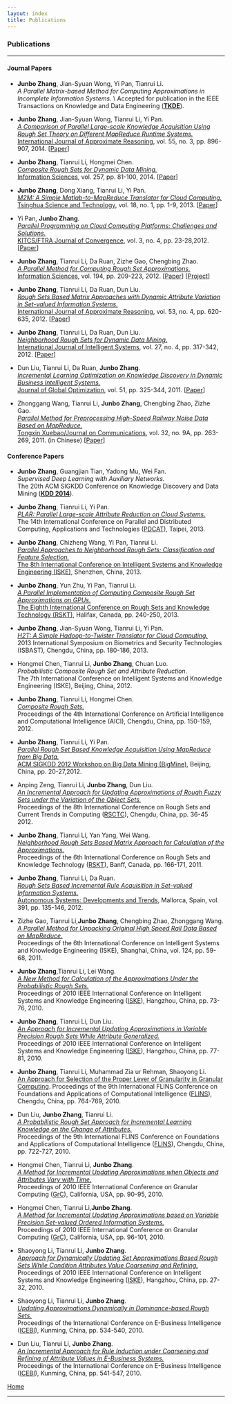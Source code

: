 ```yaml
---
layout: index
title: Publications 
---
```


### Publications

* * * * *

#### Journal Papers

-	**Junbo Zhang**, Jian-Syuan Wong, Yi Pan, Tianrui Li. \
	*A Parallel Matrix-based Method for Computing Approximations in Incomplete Information Systems.* \ 
	Accepted for publication in the IEEE Transactions on Knowledge and Data Engineering ([**TKDE**](http://www.computer.org/portal/web/tkde)).

-   **Junbo Zhang**, Jian-Syuan Wong, Tianrui Li, Yi Pan.\
     [*A Comparison of Parallel Large-scale Knowledge Acquisition Using
    Rough Set Theory on Different MapReduce Runtime
    Systems.*](http://dx.doi.org/10.1016/j.ijar.2013.08.003)\
     [International Journal of Approximate
    Reasoning](http://www.journals.elsevier.com/international-journal-of-approximate-reasoning),
    vol. 55, no. 3, pp. 896-907, 2014.
    [[Paper](papers/Zhang2013IJoAR.pdf)]
    
-   **Junbo Zhang**, Tianrui Li, Hongmei Chen.\
     [*Composite Rough Sets for Dynamic Data
    Mining.*](http://dx.doi.org/10.1016/j.ins.2013.08.016)\
     [Information
    Sciences](http://www.journals.elsevier.com/information-sciences),
    vol. 257, pp. 81-100, 2014. [[Paper](papers/Zhang2013IS.pdf)]

-   **Junbo Zhang**, Dong Xiang, Tianrui Li, Yi Pan.\
     [*M2M: A Simple Matlab-to-MapReduce Translator for Cloud
    Computing.*](http://ieeexplore.ieee.org/xpl/articleDetails.jsp?tp=&arnumber=6449402&contentType=Journals+%26+Magazines&queryText%3DM2M%3A+A+simple+Matlab-to-MapReduce+translator+for+Cloud+Computing)\
     [Tsinghua Science and
    Technology](http://qhxb.lib.tsinghua.edu.cn/english/), vol. 18, no.
    1, pp. 1-9, 2013. [[Paper](papers/Zhang2013TST.pdf)]

-   Yi Pan, **Junbo Zhang**.\
     [*Parallel Programming on Cloud Computing Platforms: Challenges and
    Solutions.*](http://www.ftrai.org/xe/index.php?mid=joc_published&category=37964&search_keyword=section&search_target=title&document_srl=38459)\
     [KITCS/FTRA Journal of Convergence](http://www.ftrai.org/joc/),
    vol. 3, no. 4, pp. 23-28,2012. [[Paper](papers/Zhang2012JoC.pdf)]

-   **Junbo Zhang**, Tianrui Li, Da Ruan, Zizhe Gao, Chengbing Zhao.\
     [*A Parallel Method for Computing Rough Set
    Approximations.*](http://dx.doi.org/10.1016/j.ins.2011.12.036)\
     [Information
    Sciences](http://www.journals.elsevier.com/information-sciences),
    vol. 194, pp. 209-223, 2012. [[Paper](papers/Zhang2012IS.pdf)]
    [[Project](http://cs.gsu.edu/~jbzhang/project/rshadoop.html)]

-   **Junbo Zhang**, Tianrui Li, Da Ruan, Dun Liu.\
     [*Rough Sets Based Matrix Approaches with Dynamic Attribute
    Variation in Set-valued Information
    Systems.*](http://dx.doi.org/10.1016/j.ijar.2012.01.001)\
     [International Journal of Approximate
    Reasoning](http://www.journals.elsevier.com/international-journal-of-approximate-reasoning),
    vol. 53, no. 4, pp. 620-635, 2012.
    [[Paper](papers/Zhang2012IJoAR.pdf)]

-   **Junbo Zhang**, Tianrui Li, Da Ruan, Dun Liu.\
     [*Neighborhood Rough Sets for Dynamic Data
    Mining.*](http://dx.doi.org/10.1002/int.21523)\
     [International Journal of Intelligent
    Systems](http://onlinelibrary.wiley.com/journal/10.1002/[ISSN]1098-111X),
    vol. 27, no. 4, pp. 317-342, 2012.
    [[Paper](papers/Zhang2012IJoIS.pdf)]

-   Dun Liu, Tianrui Li, Da Ruan, **Junbo Zhang**.\
     [*Incremental Learning Optimization on Knowledge Discovery in
    Dynamic Business Intelligent
    Systems.*](http://dx.doi.org/10.1007/s10898-010-9607-8)\
     [Journal of Global
    Optimization](http://www.springer.com/business+%26+management/operations+research/journal/10898),
    vol. 51, pp. 325-344, 2011. [[Paper](papers/Liu2012JoGO.pdf)]

-   Zhonggang Wang, Tianrui Li, **Junbo Zhang**, Chengbing Zhao, Zizhe
    Gao.\
     [*Parallel Method for Preprocessing High-Speed Railway Noise Data
    Based on
    MapReduce.*](http://www.joconline.com.cn/ch/reader/view_abstract.aspx?flag=1&file_no=201109A37&journal_id=txxb)\
     [Tongxin Xuebao/Journal on
    Communications](http://www.joconline.com.cn/ch/index.aspx), vol. 32,
    no. 9A, pp. 263-269, 2011. (in Chinese)
    [[Paper](papers/Wang2011JoC.pdf)]

#### Conference Papers

-	**Junbo Zhang**, Guangjian Tian, Yadong Mu, Wei Fan. \
	*Supervised Deep Learning with Auxiliary Networks.*\
	The 20th ACM SIGKDD Conference on Knowledge Discovery and Data Mining ([**KDD 2014**](http://www.kdd.org/kdd2014/)).

-   **Junbo Zhang**, Tianrui Li, Yi Pan.\
     [*PLAR: Parallel Large-scale Attribute Reduction on Cloud
    Systems.*]()\
     The 14th International Conference on Parallel and Distributed
    Computing, Applications and Technologies
   ([PDCAT](http://pdcat13.csie.ntust.edu.tw/)), Taipei, 2013.

-   **Junbo Zhang**, Chizheng Wang, Yi Pan, Tianrui Li.\
     [*Parallel Approaches to Neighborhood Rough Sets: Classification
    and Feature Selection.*]()\
     [The 8th International Conference on Intelligent Systems and
    Knowledge Engineering (ISKE)](http://kjb.szu.edu.cn/iske/),
    Shenzhen, China, 2013.

-   **Junbo Zhang**, Yun Zhu, Yi Pan, Tianrui Li.\
     [*A Parallel Implementation of Computing Composite Rough Set
    Approximations on GPUs.*]()\
     [The Eighth International Conference on Rough Sets and Knowledge
    Technology (RSKT)](http://cs.smu.ca/jrs2013/), Halifax, Canada, pp.
    240-250, 2013.

-   **Junbo Zhang**, Jian-Syuan Wong, Tianrui Li, Yi Pan.\
     [*H2T: A Simple Hadoop-to-Twister Translator for Cloud
    Computing.*](http://dx.doi.org/10.1109/ISBAST.2013.32) \
     2013 International Symposium on Biometrics and Security
    Technologies (ISBAST)*,* Chengdu, China, pp. 180-186, 2013.

-   Hongmei Chen, Tianrui Li, **Junbo Zhang**, Chuan Luo.\
     *Probabilistic Composite Rough Set and Attribute Reduction.*\
     The 7th International Conference on Intelligent Systems and
    Knowledge Engineering (ISKE), Beijing, China, 2012.

-   **Junbo Zhang**, Tianrui Li, Hongmei Chen.\
     [*Composite Rough
    Sets.*](http://www.springerlink.com/content/g621611026534074/?MUD=MP)\
     Proceedings of the 4th International Conference on Artificial
    Intelligence and Computational Intelligence (AICI), Chengdu, China,
    pp. 150-159, 2012.

-   **Junbo Zhang**, Tianrui Li, Yi Pan.\
     [*Parallel Rough Set Based Knowledge Acquisition Using MapReduce
    from Big Data.*](http://doi.acm.org/10.1145/2351316.2351320)\
     [ACM SIGKDD 2012 Workshop on Big Data Mining
    (BigMine)](http://kdd2012.sigkdd.org/workshops.shtml), Beijing,
    China, pp. 20-27,2012.

-   Anping Zeng, Tianrui Li, **Junbo Zhang**, Dun Liu.\
     [*An Incremental Approach for Updating Approximations of Rough
    Fuzzy Sets under the Variation of the Object
    Sets.*](http://dx.doi.org/10.1007/978-3-642-32115-3_4)\
     Proceedings of the 8th International Conference on Rough Sets and
    Current Trends in Computing
    ([RSCTC](http://www.informatik.uni-trier.de/~ley/db/conf/rsctc/index.html)),
    Chengdu, China, pp. 36-45 2012.

-   **Junbo Zhang**, Tianrui Li, Yan Yang, Wei Wang.\
     [*Neighborhood Rough Sets Based Matrix Approach for Calculation of
    the
    Approximations.*](http://dx.doi.org/10.1007/978-3-642-24425-4_23)\
     Proceedings of the 6th International Conference on Rough Sets and
    Knowledge Technology ([RSKT](http://rskt.cs.uregina.ca)), Banff,
    Canada, pp. 166-171, 2011.

-   **Junbo Zhang**, Tianrui Li, Da Ruan.\
     [*Rough Sets Based Incremental Rule Acquisition in Set-valued
    Information
    Systems.*](http://dx.doi.org/10.1007/978-3-642-24806-1_11)\
     [Autonomous Systems: Developments and
    Trends](http://www.fernuni-hagen.de/kn/phdseminar11/index_en.html),
    Mallorca, Spain, vol. 391, pp. 135-146, 2012.

-   Zizhe Gao, Tianrui Li,**Junbo Zhang**, Chengbing Zhao, Zhonggang
    Wang.\
     [*A Parallel Method for Unpacking Original High Speed Rail Data
    Based on MapReduce.*](http://dx.doi.org/10.1007/978-3-642-25658-5_8)
    \
     Proceedings of the 6th International Conference on Intelligent
    Systems and Knowledge Engineering (ISKE), Shanghai, China, vol. 124,
    pp. 59-68, 2011.

-   **Junbo Zhang**,Tianrui Li, Lei Wang.\
     [*A New Method for Calculation of the Approximations Under the
    Probabilistic Rough
    Sets.*](http://dx.doi.org/10.1109/ISKE.2010.5680797)\
     Proceedings of 2010 IEEE International Conference on Intelligent
    Systems and Knowledge Engineering
    ([ISKE](http://ieeexplore.ieee.org/xpl/mostRecentIssue.jsp?punumber=5676709)),
    Hangzhou, China, pp. 73-76, 2010.

-   **Junbo Zhang**, Tianrui Li, Dun Liu.\
     [*An Approach for Incremental Updating Approximations in Variable
    Precision Rough Sets While Attribute
    Generalized.*](http://dx.doi.org/10.1109/ISKE.2010.5680798)\
     Proceedings of 2010 IEEE International Conference on Intelligent
    Systems and Knowledge Engineering
    ([ISKE](http://ieeexplore.ieee.org/xpl/mostRecentIssue.jsp?punumber=5676709)),
    Hangzhou, China, pp. 77-81, 2010.

-   **Junbo Zhang**, Tianrui Li, Muhammad Zia ur Rehman, Shaoyong Li.\
     [An Approach for Selection of the Proper Lever of Granularity in
    Granular Computing](http://dx.doi.org/10.1142/9789814324700_0116).
     Proceedings of the 9th International FLINS Conference on
    Foundations and Applications of Computational Intelligence
    ([FLINS](http://www.wikicfp.com/cfp/servlet/event.showcfp?eventid=7359&copyownerid=2)),
    Chengdu, China, pp. 764-769, 2010.

-   Dun Liu, **Junbo Zhang**, Tianrui Li.\
     [*A Probabilistic Rough Set Approach for Incremental Learning
    Knowledge on the Change of
    Attributes.*](http://dx.doi.org/10.1142/9789814324700_0109)\
     Proceedings of the 9th International FLINS Conference on
    Foundations and Applications of Computational Intelligence
    ([FLINS](http://www.wikicfp.com/cfp/servlet/event.showcfp?eventid=7359&copyownerid=2)), Chengdu, China, pp. 722-727, 2010.

-   Hongmei Chen, Tianrui Li, **Junbo Zhang**.\
     [*A Method for Incremental Updating Approximations when Objects and
    Attributes Vary with
    Time.*](http://dx.doi.org/10.1109/GrC.2010.116)\
     Proceedings of 2010 IEEE International Conference on Granular
    Computing ([GrC](http://xanadu.cs.sjsu.edu/~grc/grc2010)),
    California, USA, pp. 90-95, 2010.

-   Hongmei Chen, Tianrui Li,**Junbo Zhang**.\
     [*A Method for Incremental Updating Approximations based on
    Variable Precision Set-valued Ordered Information
    Systems.*](http://dx.doi.org/10.1109/GrC.2010.115)\
     Proceedings of 2010 IEEE International Conference on Granular
    Computing ([GrC](http://xanadu.cs.sjsu.edu/~grc/grc2010)),
    California, USA, pp. 96-101, 2010.

-   Shaoyong Li, Tianrui Li, **Junbo Zhang**.\
     [*Approach for Dynamically Updating Set Approximations Based Rough
    Sets While Condition Attributes Value Coarsening and
    Refining.*](http://dx.doi.org/10.1109/ISKE.2010.5680788) \
     Proceedings of 2010 IEEE International Conference on Intelligent
    Systems and Knowledge Engineering
    ([ISKE](http://ieeexplore.ieee.org/xpl/mostRecentIssue.jsp?punumber=5676709)), Hangzhou, China, pp. 27-32, 2010.

-   Shaoyong Li, Tianrui Li, **Junbo Zhang**.\
     [*Updating Approximations Dynamically in Dominance-based Rough
    Sets.*](http://www.atlantis-press.com/php/paper-details.php?id=2011)\
     Proceedings of the International Conference on E-Business
    Intelligence ([ICEBI](http://cnais.sem.tsinghua.edu.cn/icebi2010)),
    Kunming, China, pp. 534-540, 2010.

-   Dun Liu, Tianrui Li, **Junbo Zhang**.\
     [*An Incremental Approach for Rule Induction under Coarsening and
    Refining of Attribute Values in E-Business
    Systems.*](http://www.atlantis-press.com/php/paper-details.php?id=2070)
    \
     Proceedings of the International Conference on E-Business
    Intelligence ([ICEBI](http://cnais.sem.tsinghua.edu.cn/icebi2010)),
    Kunming, China, pp. 541-547, 2010.

[Home](/)

* * * * *
